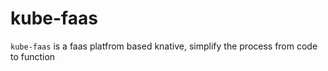 # kube-faas

`kube-faas` is a faas platfrom based knative, simplify the process from code to function
